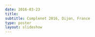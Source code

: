 ```yaml
---
date: 2016-03-23
title: 
subtitle: Complenet 2016, Dijon, France
type: poster
layout: slideshow
---
```


